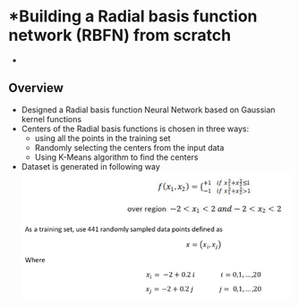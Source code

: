# *Building a Radial basis function network (RBFN) from scratch
*

## Overview

-   Designed a Radial basis function Neural Network based on Gaussian kernel functions
-   Centers of the Radial basis functions is chosen in three ways:
    - using all the points in the training set
    - Randomly selecting the centers from the input data
    - Using K-Means algorithm to find the centers
-  Dataset is generated in following way
<img src="im/dataset_gen.png"
     alt="Markdown Monster icon"
     style="float: left; margin-right: 10px;" />

